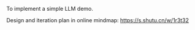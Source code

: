 To implement a simple LLM demo.

Design and iteration plan in online mindmap: https://s.shutu.cn/w/1r3t32

